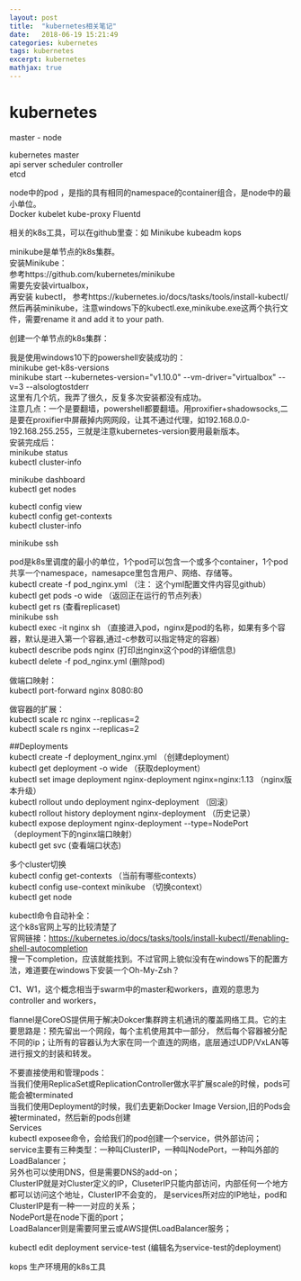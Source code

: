 ```yaml
---
layout: post
title:  "kubernetes相关笔记"
date:   2018-06-19 15:21:49
categories: kubernetes
tags: kubernetes
excerpt: kubernetes
mathjax: true
---
```




# kubernetes
master - node   

kubernetes master   
api server     scheduler    controller   
etcd   

node中的pod ，是指的具有相同的namespace的container组合，是node中的最小单位。  
Docker   kubelet   kube-proxy   Fluentd

相关的k8s工具，可以在github里查：如 Minikube   kubeadm   kops   

minikube是单节点的k8s集群。  
安装Minikube：   
参考https://github.com/kubernetes/minikube  
需要先安装virtualbox，   
再安装 kubectl， 参考https://kubernetes.io/docs/tasks/tools/install-kubectl/   
然后再装minikube，注意windows下的kubectl.exe,minikube.exe这两个执行文件，需要rename it and add it to your path.    

创建一个单节点的k8s集群：  
 
我是使用windows10下的powershell安装成功的：   
minikube get-k8s-versions   
minikube start --kubernetes-version="v1.10.0" --vm-driver="virtualbox" --v=3 --alsologtostderr   
这里有几个坑，我弄了很久，反复多次安装都没有成功。  
注意几点：一个是要翻墙，powershell都要翻墙。用proxifier+shadowsocks,二是要在proxifier中屏蔽掉内网网段，让其不通过代理，如192.168.0.0-192.168.255.255，三就是注意kubernetes-version要用最新版本。  
安装完成后：  
minikube status  
kubectl cluster-info  

minikube dashboard  
kubectl get nodes  

kubectl config view   
kubectl config get-contexts   
kubectl cluster-info  

minikube ssh  

pod是k8s里调度的最小的单位，1个pod可以包含一个或多个container，1个pod共享一个namespace，namesapce里包含用户、网络、存储等。  
kubectl create -f pod_nginx.yml    （注： 这个yml配置文件内容见github）  
kubectl get pods -o wide  （返回正在运行的节点列表）   
kubectl get rs  (查看replicaset)  
minikube ssh  
kubectl exec -it nginx sh  （直接进入pod，nginx是pod的名称，如果有多个容器，默认是进入第一个容器,通过-c参数可以指定特定的容器）  
kubectl describe pods nginx (打印出nginx这个pod的详细信息)  
kubectl delete -f pod_nginx.yml (删除pod)  
    
做端口映射：   
kubectl port-forward nginx 8080:80   

做容器的扩展：  
kubectl scale rc nginx --replicas=2  
kubectl scale rs nginx --replicas=2   

##Deployments   
kubectl create -f deployment_nginx.yml （创建deployment）         
kubectl get deployment  -o wide  （获取deployment）   
kubectl set image deployment nginx-deployment nginx=nginx:1.13  （nginx版本升级）  
kubectl rollout undo deployment nginx-deployment  （回滚）  
kubectl rollout history deployment nginx-deployment （历史记录）  
kubectl expose deployment nginx-deployment --type=NodePort （deployment下的nginx端口映射）   
kubectl get svc (查看端口状态)   

多个cluster切换  
kubectl config get-contexts   （当前有哪些contexts）   
kubectl config use-context minikube  （切换context）  
kubectl get node   
  
kubectl命令自动补全：  
这个k8s官网上写的比较清楚了   
官网链接：https://kubernetes.io/docs/tasks/tools/install-kubectl/#enabling-shell-autocompletion  
搜一下completion，应该就能找到。不过官网上貌似没有在windows下的配置方法，难道要在windows下安装一个Oh-My-Zsh？

C1、W1，这个概念相当于swarm中的master和workers，直观的意思为controller and workers，  
 
flannel是CoreOS提供用于解决Dokcer集群跨主机通讯的覆盖网络工具。它的主要思路是：预先留出一个网段，每个主机使用其中一部分，
然后每个容器被分配不同的ip；让所有的容器认为大家在同一个直连的网络，底层通过UDP/VxLAN等进行报文的封装和转发。   

不要直接使用和管理pods：   
当我们使用ReplicaSet或ReplicationController做水平扩展scale的时候，pods可能会被terminated  
当我们使用Deployment的时候，我们去更新Docker Image Version,旧的Pods会被terminated，然后新的pods创建   
Services   
kubectl exposee命令，会给我们的pod创建一个service，供外部访问；   
service主要有三种类型：一种叫ClusterIP，一种叫NodePort，一种叫外部的LoadBalancer；  
另外也可以使用DNS，但是需要DNS的add-on；   
ClusterIP就是对Cluster定义的IP，CluseterIP只能内部访问，内部任何一个地方都可以访问这个地址，ClusterIP不会变的，
是services所对应的IP地址，pod和ClusterIP是有一种一一对应的关系；  
NodePort是在node下面的port；  
LoadBalancer则是需要阿里云或AWS提供LoadBalancer服务；   

kubectl edit deployment service-test  (编辑名为service-test的deployment)   

kops 生产环境用的k8s工具   







  







  

 
 


   



  

   



 














































